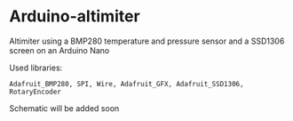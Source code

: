 # Arduino-altimiter
 Altimiter using a BMP280 temperature and pressure sensor and a SSD1306 screen on an Arduino Nano

 Used libraries:
   
    Adafruit_BMP280, SPI, Wire, Adafruit_GFX, Adafruit_SSD1306, RotaryEncoder
    
 Schematic will be added soon
